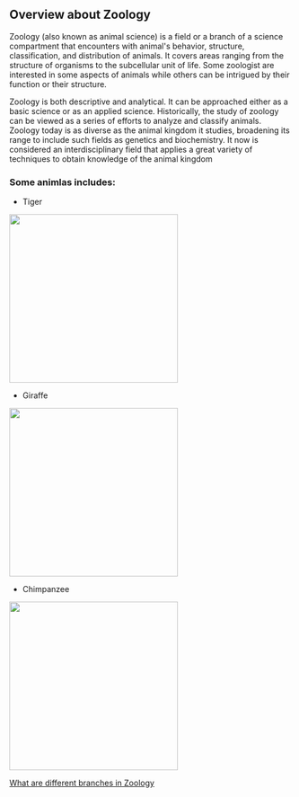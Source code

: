 ## Overview about Zoology

Zoology (also known as animal science) is a field or a branch of a science compartment that encounters with animal's behavior, structure, classification, and distribution of animals. It covers areas ranging from the structure of organisms to the subcellular unit of life. Some zoologist are interested in some aspects of animals while others can be intrigued by their function or their structure.

Zoology is both descriptive and analytical. It can be approached either as a basic science or as an applied science. Historically, the study of zoology can be viewed as a series of efforts to analyze and classify animals. Zoology today is as diverse as the animal kingdom it studies, broadening its range to include such fields as genetics and biochemistry. It now is considered an interdisciplinary field that applies a great variety of techniques to obtain knowledge of the animal kingdom

### Some animlas includes:
* Tiger
<img src="https://detroitzoo.org/wp-content/uploads/2015/08/Tiger.jpg" width="300"/>

* Giraffe
<img src="https://www.denverzoo.org/wp-content/uploads/2018/09/giraffe-encounter-button-1.jpg" width="300"/>

* Chimpanzee
 <img src="https://animals.sandiegozoo.org/sites/default/files/2016-10/animals_hero_chimpanzee.jpg" width="300"/>

[What are different branches in Zoology](Zoology-Branches.md)